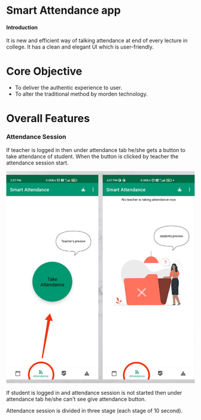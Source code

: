 # Smart Attendance app
#### Introduction
It is new and efficient way of talking attendance at end of every lecture in college.
It has a clean and elegant UI which is user-friendly.
# Core Objective
- To deliver the authentic experience to user.
- To alter the traditional method by morden technology.

# Overall Features
### Attendance Session 
If teacher is logged in then under attendance tab he/she gets a button to take attendance of student. When the button is clicked by teacher the attendance session start.

![](images/screen_shot_1.png)

If student is logged in and attendance session is not started then under attendance tab he/she can't see give attendance button.


Attendance session is divided in three stage (each stage of 10 second).





